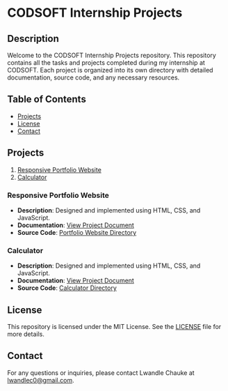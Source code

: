 # CODSOFT Internship Projects

## Description
Welcome to the CODSOFT Internship Projects repository. This repository contains all the tasks and projects completed during my internship at CODSOFT. Each project is organized into its own directory with detailed documentation, source code, and any necessary resources.

## Table of Contents
- [Projects](#projects)
- [License](#license)
- [Contact](#contact)

## Projects
1. [Responsive Portfolio Website](#responsive-portfolio-website)
2. [Calculator](#calculator)

### Responsive Portfolio Website
- **Description**: Designed and implemented using HTML, CSS, and JavaScript.
- **Documentation**: [View Project Document](path/to/portfolio.pdf)
- **Source Code**: [Portfolio Website Directory](./responsive-portfolio-website)

### Calculator
- **Description**: Designed and implemented using HTML, CSS, and JavaScript.
- **Documentation**: [View Project Document](path/to/calculator.pdf)
- **Source Code**: [Calculator Directory](./calculator)

## License
This repository is licensed under the MIT License. See the [LICENSE](https://github.com/Lwandle-Chauke/CODSOFT/blob/main/LICENSE) file for more details.

## Contact
For any questions or inquiries, please contact Lwandle Chauke at [lwandlec0@gmail.com](mailto:lwandlec0@gmail.com).

